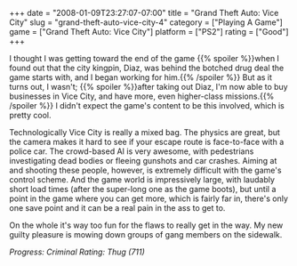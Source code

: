 +++
date = "2008-01-09T23:27:07-07:00"
title = "Grand Theft Auto: Vice City"
slug = "grand-theft-auto-vice-city-4"
category = ["Playing A Game"]
game = ["Grand Theft Auto: Vice City"]
platform = ["PS2"]
rating = ["Good"]
+++

I thought I was getting toward the end of the game {{% spoiler %}}when I found out that the city kingpin, Diaz, was behind the botched drug deal the game starts with, and I began working for him.{{% /spoiler %}}  But as it turns out, I wasn't; {{% spoiler %}}after taking out Diaz, I'm now able to buy businesses in Vice City, and have more, even higher-class missions.{{% /spoiler %}}  I didn't expect the game's content to be this involved, which is pretty cool.

Technologically Vice City is really a mixed bag.  The physics are great, but the camera makes it hard to see if your escape route is face-to-face with a police car.  The crowd-based AI is very awesome, with pedestrians investigating dead bodies or fleeing gunshots and car crashes.  Aiming at and shooting these people, however, is extremely difficult with the game's control scheme.  And the game world is impressively large, with laudably short load times (after the super-long one as the game boots), but until a point in the game where you can get more, which is fairly far in, there's only one save point and it can be a real pain in the ass to get to.

On the whole it's way too fun for the flaws to really get in the way.  My new guilty pleasure is mowing down groups of gang members on the sidewalk.

<i>Progress: Criminal Rating: Thug (711)</i>